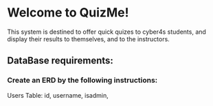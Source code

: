 <h1>Welcome to QuizMe!</h1>

This system is destined to offer quick quizes to cyber4s students, and display their results to themselves, and to the instructors.


<h2>DataBase requirements:</h2>
  
  <h3>Create an ERD by the following instructions:</h3>
    Users Table: id, username, isadmin, 
      
      

